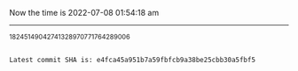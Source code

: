 Now the time is 2022-07-08 01:54:18 am

---

<small>18245149042741328970771764289006</small>

```txt

Latest commit SHA is: e4fca45a951b7a59fbfcb9a38be25cbb30a5fbf5
```
